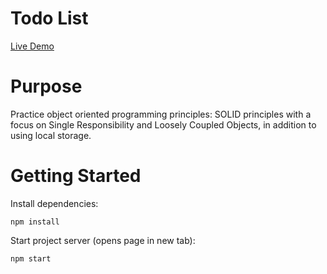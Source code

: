 # Todo List

[Live Demo](https://strallia.github.io/todo-list/)

# Purpose

Practice object oriented programming principles: SOLID principles with a focus on Single Responsibility and Loosely Coupled Objects, in addition to using local storage.

# Getting Started

Install dependencies:

```
npm install
```

Start project server (opens page in new tab):

```
npm start
```